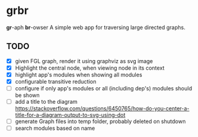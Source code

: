 # grbr

**gr**-aph **br**-owser
A simple web app for traversing large directed graphs.

## TODO

- [x] given FGL graph, render it using graphviz as svg image
- [x] Highlight the central node, when viewing node in its context
- [x] highlight app's modules when showing all modules
- [x] configurable transitive reduction
- [ ] configure if only app's modules or all (including dep's) modules should be shown
- [ ] add a title to the diagram https://stackoverflow.com/questions/6450765/how-do-you-center-a-title-for-a-diagram-output-to-svg-using-dot
- [ ] generate Graph files into temp folder, probably deleted on shutdown
- [ ] search modules based on name

